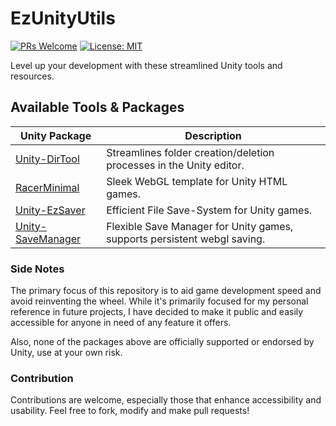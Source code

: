 # EzUnityUtils

[![PRs Welcome](https://img.shields.io/badge/PRs-welcome-blue.svg)](http://makeapullrequest.com) [![License: MIT](https://img.shields.io/badge/License-MIT-blue.svg)](https://github.com/ebukaracer/ebukaracer/blob/ebukaracer-resources/LICENSE.md)

Level up your development with these streamlined Unity tools and resources.

## Available Tools & Packages
| Unity Package           | Description|
|--------------------|--------------------|
| [Unity-DirTool](https://github.com/ebukaracer/Unity-DirTool)|Streamlines folder creation/deletion processes in the Unity editor. 
| [RacerMinimal](https://github.com/ebukaracer/RacerMinimal)|Sleek WebGL template for Unity HTML games. 
| [Unity-EzSaver](https://github.com/ebukaracer/EzUnityUtils/tree/pkg-EzSaver)|Efficient File Save-System for Unity games.
| [Unity-SaveManager](https://github.com/ebukaracer/EzUnityUtils/tree/pkg-SaveManager)|Flexible Save Manager for Unity games, supports persistent webgl saving.


### Side Notes
The primary focus of this repository is to aid game development speed and avoid reinventing the wheel. While it's primarily focused for my personal reference in future projects, I have decided to make it public and easily accessible for anyone in need of any feature it offers.

Also, none of the packages above are officially supported or endorsed by Unity, use at your own risk.

### Contribution
Contributions are welcome, especially those that enhance accessibility and usability. Feel free to fork, modify and make pull requests!